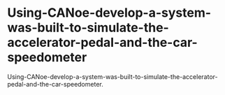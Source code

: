 # Using-CANoe-develop-a-system-was-built-to-simulate-the-accelerator-pedal-and-the-car-speedometer
Using-CANoe-develop-a-system-was-built-to-simulate-the-accelerator-pedal-and-the-car-speedometer.
